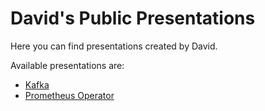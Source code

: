 David's Public Presentations
============================
Here you can find presentations created by David.

Available presentations are:
* [Kafka][1]
* [Prometheus Operator][2]


[1]: kafka
[2]: prometheus-operator